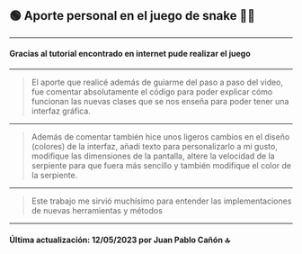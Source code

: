 ## 🟢 Aporte personal en el juego de snake 🐍🍎
 ---
#### Gracias al tutorial encontrado en internet pude realizar el juego
---
> El aporte que realicé además de guiarme del paso a paso del video, fue comentar absolutamente el código para poder explicar cómo funcionan las nuevas clases que se nos enseña para poder tener una interfaz gráfica. 
---
>Además de comentar también hice unos ligeros cambios en el diseño (colores) de la interfaz, añadí texto para personalizarlo a mi gusto,  modifique las dimensiones de la pantalla, altere la velocidad de la serpiente para que fuera más sencillo y también modifique el color de la serpiente.
----
>Este trabajo me sirvió muchísimo para entender las implementaciones de nuevas herramientas y métodos
----

#### Última actualización: 12/05/2023 por Juan Pablo Cañón 🔝
